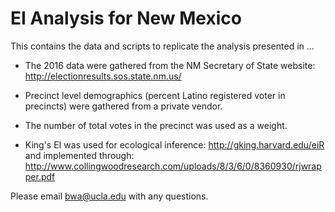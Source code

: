# EI Analysis for New Mexico 

This contains the data and scripts to replicate the analysis presented in ...

+ The 2016 data were gathered from the NM Secretary of State website: http://electionresults.sos.state.nm.us/

+ Precinct level demographics (percent Latino registered voter in precincts) were gathered from a private vendor. 

+ The number of total votes in the precinct was used as a weight. 

+ King's EI was used for ecological inference: http://gking.harvard.edu/eiR and implemented through: http://www.collingwoodresearch.com/uploads/8/3/6/0/8360930/rjwrapper.pdf

Please email bwa@ucla.edu with any questions. 


